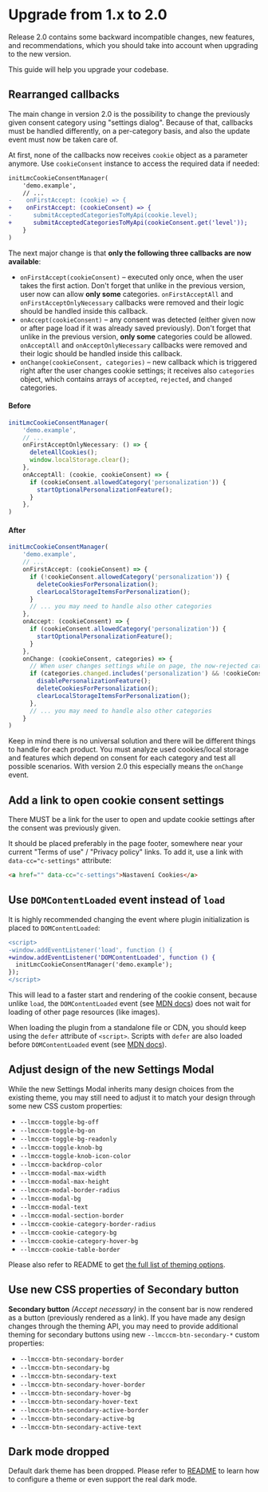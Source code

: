 # Upgrade from 1.x to 2.0

Release 2.0 contains some backward incompatible changes, new features, and recommendations,
which you should take into account when upgrading to the new version.

This guide will help you upgrade your codebase.

## Rearranged callbacks

The main change in version 2.0 is the possibility to change the previously given consent category using "settings dialog".
Because of that, callbacks must be handled differently, on a per-category basis, and also the update event must now
be taken care of.

At first, none of the callbacks now receives `cookie` object as a parameter anymore. Use `cookieConsent` instance to
access the required data if needed:

```diff
initLmcCookieConsentManager(
    'demo.example',
    // ...
-    onFirstAccept: (cookie) => {
+    onFirstAccept: (cookieConsent) => {
-      submitAcceptedCategoriesToMyApi(cookie.level);
+      submitAcceptedCategoriesToMyApi(cookieConsent.get('level'));
    }
)
```

The next major change is that **only the following three callbacks are now available**:

- `onFirstAccept(cookieConsent)` – executed only once, when the user takes the first action. Don't forget that unlike in the previous version, user now can allow **only some** categories. `onFirstAcceptAll` and `onFirstAcceptOnlyNecessary` callbacks were removed and their logic should be handled inside this callback.
- `onAccept(cookieConsent)` – any consent was detected (either given now or after page load if it was already saved previously). Don't forget that unlike in the previous version, **only some** categories could be allowed. `onAcceptAll` and `onAcceptOnlyNecessary` callbacks were removed and their logic should be handled inside this callback.
- `onChange(cookieConsent, categories)` – new callback which is triggered right after the user changes cookie settings; it receives also `categories` object, which contains arrays of `accepted`, `rejected`, and `changed` categories.

#### Before

```js
initLmcCookieConsentManager(
    'demo.example',
    // ...
    onFirstAcceptOnlyNecessary: () => {
      deleteAllCookies();
      window.localStorage.clear();
    },
    onAcceptAll: (cookie, cookieConsent) => {
      if (cookieConsent.allowedCategory('personalization')) {
        startOptionalPersonalizationFeature();
      }
    },
)
```

#### After

```js
initLmcCookieConsentManager(
    'demo.example',
    // ...
    onFirstAccept: (cookieConsent) => {
      if (!cookieConsent.allowedCategory('personalization')) {
        deleteCookiesForPersonalization();
        clearLocalStorageItemsForPersonalization();
      }
      // ... you may need to handle also other categories
    },
    onAccept: (cookieConsent) => {
      if (cookieConsent.allowedCategory('personalization')) {
        startOptionalPersonalizationFeature();
      }
    },
    onChange: (cookieConsent, categories) => {
      // When user changes settings while on page, the now-rejected categories must be respected
      if (categories.changed.includes('personalization') && !cookieConsent.allowedCategory('personalization')) {
        disablePersonalizationFeature();
        deleteCookiesForPersonalization();
        clearLocalStorageItemsForPersonalization();
      },
      // ... you may need to handle also other categories
    }
)
```

Keep in mind there is no universal solution and there will be different things to handle for each product.
You must analyze used cookies/local storage and features which depend on consent for each category and test all
possible scenarios. With version 2.0 this especially means the `onChange` event.

## Add a link to open cookie consent settings

There MUST be a link for the user to open and update cookie settings after the consent was previously given.

It should be placed preferably in the page footer, somewhere near your current "Terms of use" / "Privacy policy" links.
To add it, use a link with `data-cc="c-settings"` attribute:

```html
<a href="" data-cc="c-settings">Nastavení Cookies</a>
```

## Use `DOMContentLoaded` event instead of `load`

It is highly recommended changing the event where plugin initialization is placed to `DOMContentLoaded`:

```diff
<script>
-window.addEventListener('load', function () {
+window.addEventListener('DOMContentLoaded', function () {
  initLmcCookieConsentManager('demo.example');
});
</script>
```

This will lead to a faster start and rendering of the cookie consent, because unlike `load`, the `DOMContentLoaded`
event (see [MDN docs](https://developer.mozilla.org/en-US/docs/Web/API/Document/DOMContentLoaded_event)) does not wait
for loading of other page resources (like images).

When loading the plugin from a standalone file or CDN, you should keep using the `defer` attribute of `<script>`.
Scripts with `defer` are also loaded before `DOMContentLoaded` event
(see [MDN docs](https://developer.mozilla.org/en-US/docs/Web/HTML/Element/script#attr-defer)).

## Adjust design of the new Settings Modal

While the new Settings Modal inherits many design choices from the existing theme, you may still need to adjust it
to match your design through some new CSS custom properties:

- `--lmcccm-toggle-bg-off`
- `--lmcccm-toggle-bg-on`
- `--lmcccm-toggle-bg-readonly`
- `--lmcccm-toggle-knob-bg`
- `--lmcccm-toggle-knob-icon-color`
- `--lmcccm-backdrop-color`
- `--lmcccm-modal-max-width`
- `--lmcccm-modal-max-height`
- `--lmcccm-modal-border-radius`
- `--lmcccm-modal-bg`
- `--lmcccm-modal-text`
- `--lmcccm-modal-section-border`
- `--lmcccm-cookie-category-border-radius`
- `--lmcccm-cookie-category-bg`
- `--lmcccm-cookie-category-hover-bg`
- `--lmcccm-cookie-table-border`

Please also refer to README to get
[the full list of theming options](https://github.com/lmc-eu/cookie-consent-manager#without-spirit-design-system).

## Use new CSS properties of Secondary button

**Secondary button** _(Accept necessary)_ in the consent bar is now rendered as a button (previously rendered as a link).
If you have made any design changes through the theming API, you may need to provide additional theming
for secondary buttons using new `--lmcccm-btn-secondary-*` custom properties:

- `--lmcccm-btn-secondary-border`
- `--lmcccm-btn-secondary-bg`
- `--lmcccm-btn-secondary-text`
- `--lmcccm-btn-secondary-hover-border`
- `--lmcccm-btn-secondary-hover-bg`
- `--lmcccm-btn-secondary-hover-text`
- `--lmcccm-btn-secondary-active-border`
- `--lmcccm-btn-secondary-active-bg`
- `--lmcccm-btn-secondary-active-text`

## Dark mode dropped

Default dark theme has been dropped. Please refer to [README](https://github.com/lmc-eu/cookie-consent-manager)
to learn how to configure a theme or even support the real dark mode.
